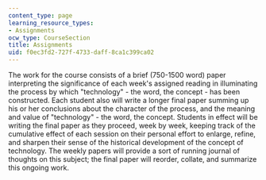 ```yaml
---
content_type: page
learning_resource_types:
- Assignments
ocw_type: CourseSection
title: Assignments
uid: f0ec3fd2-727f-4733-daff-8ca1c399ca02
---
```


The work for the course consists of a brief (750-1500 word) paper interpreting the significance of each week's assigned reading in illuminating the process by which "technology" - the word, the concept - has been constructed. Each student also will write a longer final paper summing up his or her conclusions about the character of the process, and the meaning and value of "technology" - the word, the concept. Students in effect will be writing the final paper as they proceed, week by week, keeping track of the cumulative effect of each session on their personal effort to enlarge, refine, and sharpen their sense of the historical development of the concept of technology. The weekly papers will provide a sort of running journal of thoughts on this subject; the final paper will reorder, collate, and summarize this ongoing work.